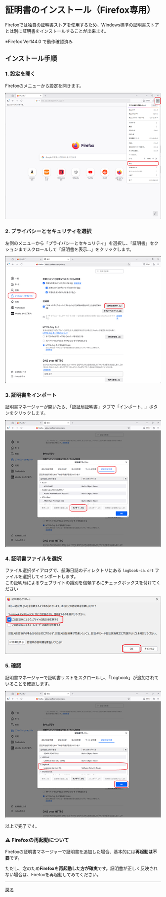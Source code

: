# 証明書のインストール（Firefox専用）

Firefoxでは独自の証明書ストアを使用するため、Windows標準の証明書ストアとは別に証明書をインストールすることが出来ます。

※Firefox Ver144.0 で動作確認済み

## インストール手順

### 1. 設定を開く

Firefoxのメニューから設定を開きます。

![設定](images/firefox_ca_1.png)

### 2. プライバシーとセキュリティを選択

左側のメニューから「プライバシーとセキュリティ」を選択し、「証明書」セクションまでスクロールして「証明書を表示...」をクリックします。

![プライバシーとセキュリティ](images/firefox_ca_2.png)

### 3. 証明書をインポート

証明書マネージャーが開いたら、「認証局証明書」タブで「インポート...」ボタンをクリックします。

![証明書の選択](images/firefox_ca_3.png)

### 4. 証明書ファイルを選択

ファイル選択ダイアログで、航海日誌のディレクトリにある `logbook-ca.crt` ファイルを選択してインポートします。  
この証明局によるウェブサイトの識別を信頼するにチェックボックスを付けてください

![設定](images/firefox_ca_4.png)

### 5. 確認

証明書マネージャーで証明書リストをスクロールし、「Logbook」が追加されていることを確認します。

![証明書の選択2](images/firefox_ca_5.png)

以上で完了です。

### ⚠️ Firefoxの再起動について

Firefoxの証明書マネージャーで証明書を追加した場合、基本的には**再起動は不要**です。

ただし、念のため**Firefoxを再起動した方が確実**です。証明書が正しく反映されない場合は、Firefoxを再起動してみてください。

---

[戻る](how-to-preference.md)